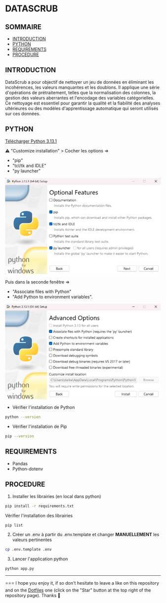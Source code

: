 # DATASCRUB

## SOMMAIRE
- [INTRODUCTION](#introduction)
- [PYTHON](#installer-python)
- [REQUIREMENTS](#requirements)
- [PROCEDURE](#procedure)

## INTRODUCTION
DataScrub a pour objectif de nettoyer un jeu de données en éliminant les incohérences, les valeurs manquantes et les doublons. Il applique une série d'opérations de prétraitement, telles que la normalisation des colonnes, la gestion des valeurs aberrantes et l'encodage des variables catégorielles.  
Ce nettoyage est essentiel pour garantir la qualité et la fiabilité des analyses ultérieures ou des modèles d'apprentissage automatique qui seront utilisés sur ces données.  

## PYTHON
[Télécharger Python 3.13.1](https://www.python.org/downloads/)  

⚠️ "Customize installation" > Cocher les options =>  
- "pip"  
- "tcl/tk and IDLE"  
- "py launcher"  

![Installation Python 1](https://github.com/EmmanuelLefevre/MarkdownImg/blob/main/py_install.png)  

Puis dans la seconde fenêtre =>  
- "Associate files with Python"  
- "Add Python to environment variables".  

![Installation Python 2](https://github.com/EmmanuelLefevre/MarkdownImg/blob/main/py_install_2.png)  

- Vérifier l'installation de Python
```bash
python --version
```
- Vérifier l'installation de Pip
```bash
pip --version
```

## REQUIREMENTS
- Pandas
- Python-dotenv

## PROCEDURE
1. Installer les librairies (en local dans python)
```bash
pip install -r requirements.txt
```
Vérifier l'installation des librairies
```bash
pip list
```
2. Créer un .env à partir du .env.template et changer **MANUELLEMENT** les valeurs pertinentes
```bash
cp .env.template .env
```
3. Lancer l'application python
```bash
python app.py
```

***

⭐⭐⭐ I hope you enjoy it, if so don't hesitate to leave a like on this repository and on the [Dotfiles](https://github.com/EmmanuelLefevre/Dotfiles) one (click on the "Star" button at the top right of the repository page). Thanks 🤗
